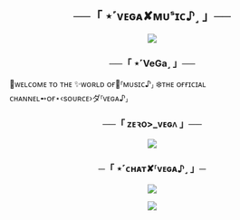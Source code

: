 <h2 align="center">
    ──「 ⋆˹ᴠᴇɢᴀ✘ᴍᴜˢɪᴄ♪˼ 」──
</h2>
                
</h2>

<p align="center">
  <img src="https://telegra.ph/file/3b12ae01358f946b8a61f.jpg">
</p>







<h3 align="center">
    ──「 ⋆˹VeGa˼ 」──
</h3>

🥀ᴡᴇʟᴄᴏᴍᴇ ᴛᴏ ᴛʜᴇ ✨ᴡᴏʀʟᴅ ᴏғ🖤⸢ᴍᴜsɪᴄ♪⸥
❄️ᴛʜᴇ ᴏғғɪᴄɪᴀʟ ᴄʜᴀɴɴᴇʟ➻ᴏғ⋆‹sᴏᴜʀᴄᴇ›ダ⸢ᴠᴇɢᴀ♪⸥


<h3 align="center">
    ──「 ᴢᴇꝛօ>_ᴠᴇɢᴧ 」──
</h3>


<p align="center">
  <img src="https://telegra.ph/file/c1896a4ea6a451cd9ac85.jpg">
</p>


<h3 align="center">
    ─「 ⋆˹ᴄʜᴀᴛ✘⸢ᴠᴇɢᴀ♪˼ 」─
</h3>

<p align="center">
<a href="https://telegram.me/GROUPVEGA"><img src="https://img.shields.io/badge/-CHAT%20Group-blue.svg?style=for-the-badge&logo=Telegram"></a>
</p>

<p align="center">
<a href="https://telegram.me/VEGAQne"><img src="https://img.shields.io/badge/-VEGA%20Channel-blue.svg?style=for-the-badge&logo=Telegram"></a>
</p>